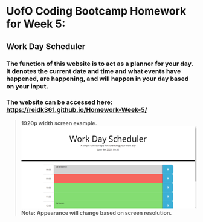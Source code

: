 # UofO Coding Bootcamp Homework for Week 5:
## Work Day Scheduler

### The function of this website is to act as a planner for your day. It denotes the current date and time and what events have happened, are happening, and will happen in your day based on your input.
### The website can be accessed here: https://reidk361.github.io/Homework-Week-5/

> **1920p width screen example.**   
![This is a screenshot of the webpage on a 1920p width screen.](./assets/Page-Sample.png)
> **Note: Appearance will change based on screen resolution.** 

